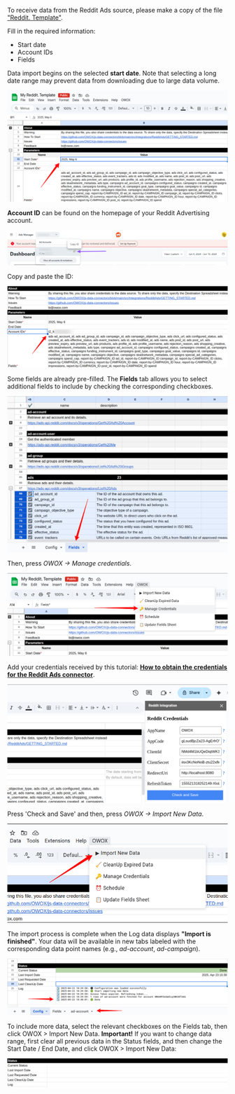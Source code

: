 To receive data from the Reddit Ads source, please make a copy of the file ["Reddit. Template"](https://docs.google.com/spreadsheets/d/1QCzmcLhcGcXQ8PxU-1rfJ2kQ9wiDh-_Hf8r6EWhVTCQ/copy). 

Fill in the required information:
- Start date
- Account IDs
- Fields

Data import begins on the selected **start date**. Note that selecting a long date range may prevent data from downloading due to large data volume.

![Reddit Start Date](/src/Integrations/RedditAds/res/reddit_startdate.png)

**Account ID** can be found on the homepage of your Reddit Advertising account. 

![Reddit Account ID](/src/Integrations/RedditAds/res/reddit_accountid.png)

Copy and paste the ID: 

![Account ID](/src/Integrations/RedditAds/res/reddit_pasteid.png)

Some fields are already pre-filled. The **Fields** tab allows you to select additional fields to include by checking the corresponding checkboxes. 

![Reddit Fileds](/src/Integrations/RedditAds/res/reddit_fields.png)

Then, press *OWOX -> Manage credentials*. 

![Reddit Credentials](/src/Integrations/RedditAds/res/reddit_credentials.png)

Add your credentials received by this tutorial: [**How to obtain the credentials for the Reddit Ads connector**](https://github.com/OWOX/js-data-connectors/blob/main/src/Integrations/RedditAds/CREDENTIALS.md).

![Reddit Token](/src/Integrations/RedditAds/res/reddit_tokens.png)

Press 'Check and Save' and then, press *OWOX -> Import New Data*.

![Reddit Import Data](/src/Integrations/RedditAds/res/reddit_import.png)

The import process is complete when the Log data displays **"Import is finished"**. Your data will be available in new tabs labeled with the corresponding data point names (e.g., *ad-account*, *ad-campaign*).

![Reddit Finished](/src/Integrations/RedditAds/res/reddit_success.png)

To include more data, select the relevant checkboxes on the Fields tab, then click OWOX > Import New Data. 
**Important!** If you want to change data range, first clear all previous data in the Status fields, and then change the Start Date / End Date, and click OWOX > Import New Data:

![Reddit Clear](/src/Integrations/RedditAds/res/reddit_clear.png)

